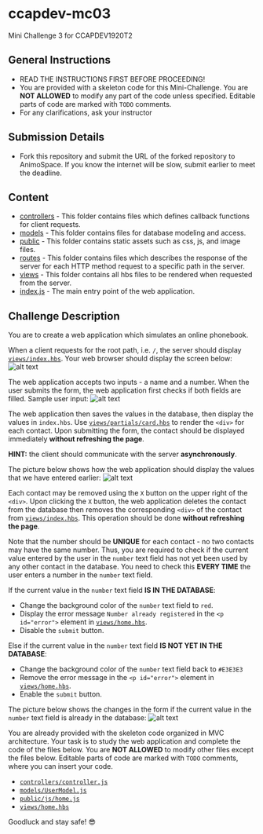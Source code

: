 # ccapdev-mc03
Mini Challenge 3 for CCAPDEV1920T2

## General Instructions
- READ THE INSTRUCTIONS FIRST BEFORE PROCEEDING!
- You are provided with a skeleton code for this Mini-Challenge. You are **NOT ALLOWED** to modify any part of the code unless specified. Editable parts of code are marked with `TODO` comments.
- For any clarifications, ask your instructor

## Submission Details
- Fork this repository and submit the URL of the forked repository to AnimoSpace. If you know the internet will be slow, submit earlier to meet the deadline.

## Content
- [controllers](https://github.com/arvention/ccapdev-mc03/tree/master/controllers) - This folder contains files which defines callback functions for client requests.
- [models](https://github.com/arvention/ccapdev-mc03/tree/master/models) - This folder contains files for database modeling and access.
- [public](https://github.com/arvention/ccapdev-mc03/tree/master/public) - This folder contains static assets such as css, js, and image files.
- [routes](https://github.com/arvention/ccapdev-mc03/tree/master/routes) - This folder contains files which describes the response of the server for each HTTP method request to a specific path in the server.
- [views](https://github.com/arvention/ccapdev-mc03/tree/master/views) - This folder contains all hbs files to be rendered when requested from the server.
- [index.js](https://github.com/arvention/ccapdev-mc03/blob/master/index.js) - The main entry point of the web application.

## Challenge Description
You are to create a web application which simulates an online phonebook.

When a client requests for the root path, i.e. `/`, the server should display [`views/index.hbs`](https://github.com/arvention/ccapdev-mc03/blob/master/views/index.hbs). Your web browser should display the screen below:
![alt text](https://github.com/arvention/ccapdev-mc03/blob/master/home.png "Index Page")

The web application accepts two inputs - a name and a number. When the user submits the form, the web application first checks if both fields are filled. Sample user input:
![alt text](https://github.com/arvention/ccapdev-mc03/blob/master/filled-form.png "Filled Form")

The web application then saves the values in the database, then display the values in `index.hbs`. Use [`views/partials/card.hbs`](https://github.com/arvention/ccapdev-mc03/blob/master/views/partials/card.hbs) to render the `<div>` for each contact. Upon submitting the form, the contact should be displayed immediately **without refreshing the page**.

**HINT:** the client should communicate with the server **asynchronously**.

The picture below shows how the web application should display the values that we have entered earlier:
![alt text](https://github.com/arvention/ccapdev-mc03/blob/master/displayed-contact.png "Displayed Contact")

Each contact may be removed using the `X` button on the upper right of the `<div>`. Upon clicking the `X` button, the web application deletes the contact from the database then removes the corresponding `<div>` of the contact from [`views/index.hbs`](https://github.com/arvention/ccapdev-mc03/blob/master/views/index.hbs). This operation should be done **without refreshing the page**.

Note that the number should be **UNIQUE** for each contact - no two contacts may have the same number. Thus, you are required to check if the current value entered by the user in the `number` text field has not yet been used by any other contact in the database. You need to check this **EVERY TIME** the user enters a number in the `number` text field.

If the current value in the `number` text field **IS IN THE DATABASE**:
- Change the background color of the `number` text field to `red`.
- Display the error message `Number already registered` in the `<p id="error">` element in [`views/home.hbs`](https://github.com/arvention/ccapdev-mc03/blob/master/views/home.hbs).
- Disable the `submit` button.

Else if the current value in the `number` text field **IS NOT YET IN THE DATABASE**:
- Change the background color of the `number` text field back to `#E3E3E3`
- Remove the error message in the `<p id="error">` element in [`views/home.hbs`](https://github.com/arvention/ccapdev-mc03/blob/master/views/home.hbs).
- Enable the `submit` button.

The picture below shows the changes in the form if the current value in the `number` text field is already in the database:
![alt text](https://github.com/arvention/ccapdev-mc03/blob/master/error.png "Error")

You are already provided with the skeleton code organized in MVC architecture. Your task is to study the web application and complete the code of the files below. You are **NOT ALLOWED** to modify other files except the files below. Editable parts of code are marked with `TODO` comments, where you can insert your code.
- [`controllers/controller.js`](https://github.com/arvention/ccapdev-mc03/blob/master/controllers/controller.js)
- [`models/UserModel.js`](https://github.com/arvention/ccapdev-mc03/blob/master/models/UserModel.js)
- [`public/js/home.js`](https://github.com/arvention/ccapdev-mc03/blob/master/public/js/home.js)
- [`views/home.hbs`](https://github.com/arvention/ccapdev-mc03/blob/master/views/home.hbs)

Goodluck and stay safe! :sunglasses:
